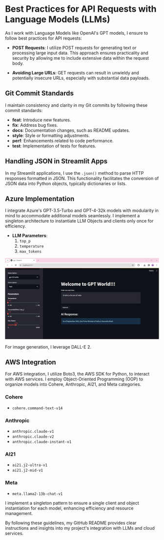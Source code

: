 # Best Practices for API Requests with Language Models (LLMs)

As I work with Language Models like OpenAI's GPT models, I ensure to follow best practices for API requests:

- **POST Requests**: I utilize POST requests for generating text or processing large input data. This approach ensures practicality and security by allowing me to include extensive data within the request body.

- **Avoiding Large URLs**: GET requests can result in unwieldy and potentially insecure URLs, especially with substantial data payloads.

## Git Commit Standards

I maintain consistency and clarity in my Git commits by following these commit standards:

- **feat**: Introduce new features.
- **fix**: Address bug fixes.
- **docs**: Documentation changes, such as README updates.
- **style**: Style or formatting adjustments.
- **perf**: Enhancements related to code performance.
- **test**: Implementation of tests for features.

## Handling JSON in Streamlit Apps

In my Streamlit applications, I use the `.json()` method to parse HTTP responses formatted in JSON. This functionality facilitates the conversion of JSON data into Python objects, typically dictionaries or lists.

## Azure Implementation

I integrate Azure's GPT-3.5-Turbo and GPT-4-32k models with modularity in mind to accommodate additional models seamlessly. I implement a singleton architecture to instantiate LLM Objects and clients only once for efficiency.

- **LLM Parameters**:
    1. `top_p`
    2. `temperature`
    3. `max_tokens`

![Azure-image-generator](images/pic2.jpg)

For image generation, I leverage DALL-E 2.

## AWS Integration

For AWS integration, I utilize Boto3, the AWS SDK for Python, to interact with AWS services. I employ Object-Oriented Programming (OOP) to organize models into Cohere, Anthropic, AI21, and Meta categories.

### Cohere
- `cohere.command-text-v14`

### Anthropic
- `anthropic.claude-v1`
- `anthropic.claude-v2`
- `anthropic.claude-instant-v1`

### AI21
- `ai21.j2-ultra-v1`
- `ai21.j2-mid-v1`

### Meta
- `meta.llama2-13b-chat-v1`

I implement a singleton pattern to ensure a single client and object instantiation for each model, enhancing efficiency and resource management.

By following these guidelines, my GitHub README provides clear instructions and insights into my project's integration with LLMs and cloud services.

